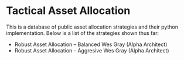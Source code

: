 # Tactical Asset Allocation
This is a database of public asset allocation strategies and their python implementation. Below is a list of the strategies shown thus far:
- Robust Asset Allocation – Balanced	Wes Gray (Alpha Architect)
- Robust Asset Allocation – Aggresive	Wes Gray (Alpha Architect)
